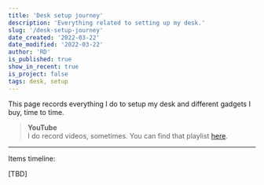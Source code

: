 ```yaml
---
title: 'Desk setup journey'
description: 'Everything related to setting up my desk.'
slug: '/desk-setup-journey'
date_created: '2022-03-22'
date_modified: '2022-03-22'
author: 'RD'
is_published: true
show_in_recent: true
is_project: false
tags: desk, setup
---
```


This page records everything I do to setup my desk and different gadgets I buy, time to time.  
  
  
> **YouTube**  
> I do record videos, sometimes. You can find that playlist [here](https://www.youtube.com/playlist?list=PL-6UeVSN9N8oIWbp_nGm3bR7jVXlLssA-).

---

Items timeline: 

[TBD]